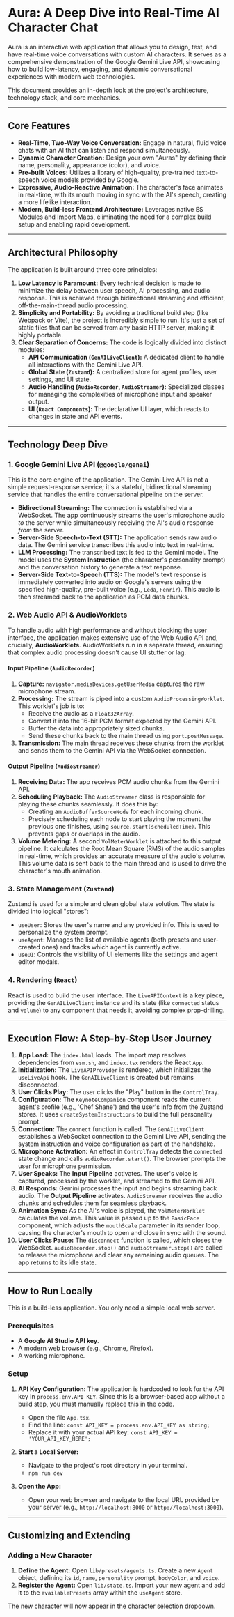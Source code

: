 
# Aura: A Deep Dive into Real-Time AI Character Chat

Aura is an interactive web application that allows you to design, test, and have real-time voice conversations with custom AI characters. It serves as a comprehensive demonstration of the Google Gemini Live API, showcasing how to build low-latency, engaging, and dynamic conversational experiences with modern web technologies.

This document provides an in-depth look at the project's architecture, technology stack, and core mechanics.

---

## Core Features

-   **Real-Time, Two-Way Voice Conversation:** Engage in natural, fluid voice chats with an AI that can listen and respond simultaneously.
-   **Dynamic Character Creation:** Design your own "Auras" by defining their name, personality, appearance (color), and voice.
-   **Pre-built Voices:** Utilizes a library of high-quality, pre-trained text-to-speech voice models provided by Google.
-   **Expressive, Audio-Reactive Animation:** The character's face animates in real-time, with its mouth moving in sync with the AI's speech, creating a more lifelike interaction.
-   **Modern, Build-less Frontend Architecture:** Leverages native ES Modules and Import Maps, eliminating the need for a complex build setup and enabling rapid development.

---

## Architectural Philosophy

The application is built around three core principles:

1.  **Low Latency is Paramount:** Every technical decision is made to minimize the delay between user speech, AI processing, and audio response. This is achieved through bidirectional streaming and efficient, off-the-main-thread audio processing.
2.  **Simplicity and Portability:** By avoiding a traditional build step (like Webpack or Vite), the project is incredibly simple to run. It's just a set of static files that can be served from any basic HTTP server, making it highly portable.
3.  **Clear Separation of Concerns:** The code is logically divided into distinct modules:
    - **API Communication (`GenAILiveClient`):** A dedicated client to handle all interactions with the Gemini Live API.
    - **Global State (`Zustand`):** A centralized store for agent profiles, user settings, and UI state.
    - **Audio Handling (`AudioRecorder`, `AudioStreamer`):** Specialized classes for managing the complexities of microphone input and speaker output.
    - **UI (`React Components`):** The declarative UI layer, which reacts to changes in state and API events.

---

## Technology Deep Dive

### 1. Google Gemini Live API (`@google/genai`)

This is the core engine of the application. The Gemini Live API is not a simple request-response service; it's a stateful, bidirectional streaming service that handles the entire conversational pipeline on the server.

-   **Bidirectional Streaming:** The connection is established via a WebSocket. The app continuously streams the user's microphone audio *to* the server while simultaneously receiving the AI's audio response *from* the server.
-   **Server-Side Speech-to-Text (STT):** The application sends raw audio data. The Gemini service transcribes this audio into text in real-time.
-   **LLM Processing:** The transcribed text is fed to the Gemini model. The model uses the **System Instruction** (the character's personality prompt) and the conversation history to generate a text response.
-   **Server-Side Text-to-Speech (TTS):** The model's text response is immediately converted into audio on Google's servers using the specified high-quality, pre-built voice (e.g., `Leda`, `Fenrir`). This audio is then streamed back to the application as PCM data chunks.

### 2. Web Audio API & AudioWorklets

To handle audio with high performance and without blocking the user interface, the application makes extensive use of the Web Audio API and, crucially, **AudioWorklets**. AudioWorklets run in a separate thread, ensuring that complex audio processing doesn't cause UI stutter or lag.

#### Input Pipeline (`AudioRecorder`)

1.  **Capture:** `navigator.mediaDevices.getUserMedia` captures the raw microphone stream.
2.  **Processing:** The stream is piped into a custom `AudioProcessingWorklet`. This worklet's job is to:
    -   Receive the audio as a `Float32Array`.
    -   Convert it into the 16-bit PCM format expected by the Gemini API.
    -   Buffer the data into appropriately sized chunks.
    -   Send these chunks back to the main thread using `port.postMessage`.
3.  **Transmission:** The main thread receives these chunks from the worklet and sends them to the Gemini API via the WebSocket connection.

#### Output Pipeline (`AudioStreamer`)

1.  **Receiving Data:** The app receives PCM audio chunks from the Gemini API.
2.  **Scheduling Playback:** The `AudioStreamer` class is responsible for playing these chunks seamlessly. It does this by:
    -   Creating an `AudioBufferSourceNode` for each incoming chunk.
    -   Precisely scheduling each node to start playing the moment the previous one finishes, using `source.start(scheduledTime)`. This prevents gaps or overlaps in the audio.
3.  **Volume Metering:** A second `VolMeterWorklet` is attached to this output pipeline. It calculates the Root Mean Square (RMS) of the audio samples in real-time, which provides an accurate measure of the audio's volume. This volume data is sent back to the main thread and is used to drive the character's mouth animation.

### 3. State Management (`Zustand`)

Zustand is used for a simple and clean global state solution. The state is divided into logical "stores":

-   `useUser`: Stores the user's name and any provided info. This is used to personalize the system prompt.
-   `useAgent`: Manages the list of available agents (both presets and user-created ones) and tracks which agent is currently active.
-   `useUI`: Controls the visibility of UI elements like the settings and agent editor modals.

### 4. Rendering (`React`)

React is used to build the user interface. The `LiveAPIContext` is a key piece, providing the `GenAILiveClient` instance and its state (like `connected` status and `volume`) to any component that needs it, avoiding complex prop-drilling.

---

## Execution Flow: A Step-by-Step User Journey

1.  **App Load:** The `index.html` loads. The import map resolves dependencies from `esm.sh`, and `index.tsx` renders the React `App`.
2.  **Initialization:** The `LiveAPIProvider` is rendered, which initializes the `useLiveApi` hook. The `GenAILiveClient` is created but remains disconnected.
3.  **User Clicks Play:** The user clicks the "Play" button in the `ControlTray`.
4.  **Configuration:** The `KeynoteCompanion` component reads the current agent's profile (e.g., 'Chef Shane') and the user's info from the Zustand stores. It uses `createSystemInstructions` to build the full personality prompt.
5.  **Connection:** The `connect` function is called. The `GenAILiveClient` establishes a WebSocket connection to the Gemini Live API, sending the system instruction and voice configuration as part of the handshake.
6.  **Microphone Activation:** An effect in `ControlTray` detects the `connected` state change and calls `audioRecorder.start()`. The browser prompts the user for microphone permission.
7.  **User Speaks:** The **Input Pipeline** activates. The user's voice is captured, processed by the worklet, and streamed to the Gemini API.
8.  **AI Responds:** Gemini processes the input and begins streaming back audio. The **Output Pipeline** activates. `AudioStreamer` receives the audio chunks and schedules them for seamless playback.
9.  **Animation Sync:** As the AI's voice is played, the `VolMeterWorklet` calculates the volume. This value is passed up to the `BasicFace` component, which adjusts the `mouthScale` parameter in its render loop, causing the character's mouth to open and close in sync with the sound.
10. **User Clicks Pause:** The `disconnect` function is called, which closes the WebSocket. `audioRecorder.stop()` and `audioStreamer.stop()` are called to release the microphone and clear any remaining audio queues. The app returns to its idle state.

---

## How to Run Locally

This is a build-less application. You only need a simple local web server.

### Prerequisites

-   A **Google AI Studio API key**.
-   A modern web browser (e.g., Chrome, Firefox).
-   A working microphone.

### Setup

1.  **API Key Configuration:** The application is hardcoded to look for the API key in `process.env.API_KEY`. Since this is a browser-based app without a build step, you must manually replace this in the code.
    -   Open the file `App.tsx`.
    -   Find the line: `const API_KEY = process.env.API_KEY as string;`
    -   Replace it with your actual API key: `const API_KEY = 'YOUR_API_KEY_HERE';`

2.  **Start a Local Server:**
    -   Navigate to the project's root directory in your terminal.
    -   `npm run dev`

3.  **Open the App:**
    -   Open your web browser and navigate to the local URL provided by your server (e.g., `http://localhost:8000` or `http://localhost:3000`).

---

## Customizing and Extending

### Adding a New Character

1.  **Define the Agent:** Open `lib/presets/agents.ts`. Create a new `Agent` object, defining its `id`, `name`, `personality` prompt, `bodyColor`, and `voice`.
2.  **Register the Agent:** Open `lib/state.ts`. Import your new agent and add it to the `availablePresets` array within the `useAgent` store.

The new character will now appear in the character selection dropdown.